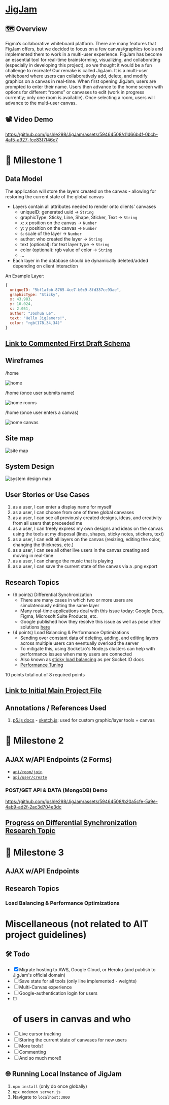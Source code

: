 # [JigJam](https://jigjam.live)

## 🗺️ Overview
Figma’s collaborative whiteboard platform. There are many features that FigJam offers, but we decided to focus on a few canvas/graphics tools and implemented them to work in a multi-user experience. FigJam has become an essential tool for real-time brainstorming, visualizing, and collaborating (especially in developing this project), so we thought it would be a fun challenge to recreate!
Our remake is called JigJam. It is a multi-user whiteboard where users can collaboratively add, delete, and modify graphics on a canvas in real-time. When first opening JigJam, users are prompted to enter their name. Users then advance to the home screen with options for different “rooms” or canvases to edit (work in progress currently; only one room is available). Once selecting a room, users will advance to the multi-user canvas.  

## 📽️ Video Demo

https://github.com/joshle298/JigJam/assets/59464508/d1d66b4f-0bcb-4af5-a927-fce83f7f46e7

# 📍 Milestone 1

## Data Model

The application will store the layers created on the canvas - allowing for restoring the current state of the global canvas

* Layers contain all attributes needed to render onto clients' canvases
  * uniqueID: generated uuid -> `String`
  * graphicType: Sticky, Line, Shape, Sticker, Text -> `String`
  * x: x position on the canvas -> `Number`
  * y: y position on the canvas -> `Number`
  * s: scale of the layer -> `Number`
  * author: who created the layer -> `String`
  * text (optional): for text layer type -> `String`
  * color (optional): rgb value of color -> `String`
  * ...
* Each layer in the database should be dynamically deleted/added depending on client interaction

An Example Layer:

```javascript
{
  uniqueID: "5bf1afbb-8765-4ce7-b0c9-8fd337cc93ae",
  graphicType: "Sticky",
  x: 43.983,
  y: 10.024,
  s: 2.051,
  author: "Joshua Le",
  text: "Hello JigJamers!",
  color: "rgb(178,34,34)"
}
```

## [Link to Commented First Draft Schema](db.mjs)

## Wireframes

/home

![home](documentation/landing.png)

/home (once user submits name)

![home rooms](documentation/rooms.png)

/home (once user enters a canvas)

![home canvas](documentation/canvas.png)

## Site map

![site map](documentation/site_map.png)


## System Design
![system design map](documentation/system_design_map.png)


## User Stories or Use Cases

1. as a user, I can enter a display name for myself
2. as a user, I can choose from one of three global canvases
3. as a user, I can see all previously created designs, ideas, and creativity from all users that preceeded me
4. as a user, I can freely express my own designs and ideas on the canvas using the tools at my disposal (lines, shapes, sticky notes, stickers, text)
5. as a user, I can edit all layers on the canvas (resizing, editing the color, changing the thickness, etc.)
6. as a user, I can see all other live users in the canvas creating and moving in real-time
7. as a user, I can change the music that is playing
8. as a user, I can save the current state of the canvas via a .png export

## Research Topics

* (6 points) Differential Synchronization
    * There are many cases in which two or more users are simulatenously editing the same layer
    * Many real-time applications deal with this issue today: Google Docs, Figma, Microsoft Suite Products, etc.
    * Google published how they resolve this issue as well as pose other solutions [here](https://neil.fraser.name/writing/sync/)
* (4 points) Load Balancing & Performance Optimizations
    * Sending over constant data of deleting, adding, and editing layers across multiple users can eventually overload the server
    * To mitigate this, using Socket.io's Node.js clusters can help with performance issues when many users are connected
    * Also known as [sticky load balancing](https://socket.io/docs/v4/using-multiple-nodes#using-nodejs-cluster) as per Socket.IO docs
    * [Performance Tuning](https://socket.io/docs/v4/performance-tuning/)

10 points total out of 8 required points

## [Link to Initial Main Project File](app.mjs)

## Annotations / References Used

1. [p5.js docs](https://p5js.org/reference/) - [sketch.js](./public/sketch.js): used for custom graphic/layer tools + canvas

# 📍 Milestone 2

## AJAX w/API Endpoints (2 Forms)

* [`api/room/join`](https://github.com/joshle298/JigJam/blob/a78544423400787e43d6cac665394dd38a96fa68/public/sketch.js#L129)
* [`api/user/create`](https://github.com/joshle298/JigJam/blob/a78544423400787e43d6cac665394dd38a96fa68/public/sketch.js#L101)

### POST/GET API & DATA (MongoDB) Demo

https://github.com/joshle298/JigJam/assets/59464508/b20a5cfe-5a9e-4ab9-ad2f-2ac3d704e3dc

## [Progress on Differential Synchronization Research Topic](https://github.com/joshle298/JigJam/blob/a78544423400787e43d6cac665394dd38a96fa68/db.js#L30)

# 📍 Milestone 3

## AJAX w/API Endpoints

## Research Topics

### Load Balancing & Performance Optimizations



# Miscellaneous (not related to AIT project guidelines)
## 🛠️ Todo
- [x] Migrate hosting to AWS, Google Cloud, or Heroku (and publish to JigJam's official domain)
- [ ] Save state for all tools (only line implemented - weights)
- [ ] Multi-Canvas experience
- [ ] Google-authentication login for users
- [ ] # of users in canvas and who
- [ ] Live cursor tracking
- [ ] Storing the current state of canvases for new users
- [ ] More tools!
- [ ] Commenting
- [ ] And so much more!!

## 🌐 Running Local Instance of JigJam
1. `npm install` (only do once globally)
2. `npx nodemon server.js`
3. Navigate to `localhost:3000`
